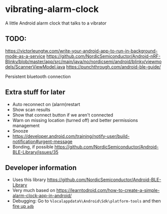 # vibrating-alarm-clock
A little Android alarm clock that talks to a vibrator

## TODO:
https://victorleungtw.com/write-your-android-app-to-run-in-background-mode-as-a-service
https://github.com/NordicSemiconductor/Android-nRF-Blinky/blob/master/app/src/main/java/no/nordicsemi/android/blinky/viewmodels/ScannerViewModel.java
https://punchthrough.com/android-ble-guide/

Persistent bluetooth connection

## Extra stuff for later
- Auto reconnect on (alarm)restart
- Show scan results
- Show that connect button if we aren't connected
- Warn on missing location (turned off) and better permissions management
- Snooze
- https://developer.android.com/training/notify-user/build-notification#urgent-message
- Bonding, if possible https://github.com/NordicSemiconductor/Android-BLE-Library/issues/35

## Developer information

- Uses this library https://github.com/NordicSemiconductor/Android-BLE-Library
- Very much based on https://learntodroid.com/how-to-create-a-simple-alarm-clock-app-in-android/
- Debugging: Go to `%localappdata%\Android\Sdk\platform-tools` and then [fire up `adb`](https://stackoverflow.com/questions/3643395/how-to-get-android-crash-logs)

